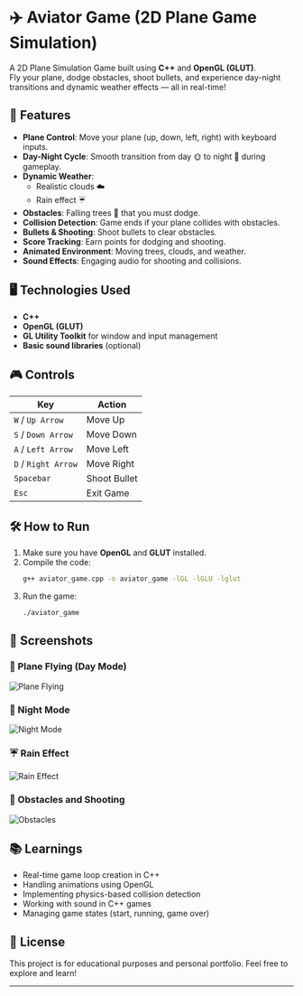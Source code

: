 # ✈️ Aviator Game (2D Plane Game Simulation)

A 2D Plane Simulation Game built using **C++** and **OpenGL (GLUT)**.  
Fly your plane, dodge obstacles, shoot bullets, and experience day-night transitions and dynamic weather effects — all in real-time!

## 🚀 Features
- **Plane Control**: Move your plane (up, down, left, right) with keyboard inputs.
- **Day-Night Cycle**: Smooth transition from day 🌞 to night 🌚 during gameplay.
- **Dynamic Weather**: 
  - Realistic clouds ☁️
  - Rain effect ☔
- **Obstacles**: Falling trees 🌳 that you must dodge.
- **Collision Detection**: Game ends if your plane collides with obstacles.
- **Bullets & Shooting**: Shoot bullets to clear obstacles.
- **Score Tracking**: Earn points for dodging and shooting.
- **Animated Environment**: Moving trees, clouds, and weather.
- **Sound Effects**: Engaging audio for shooting and collisions.

## 🖥️ Technologies Used
- **C++**
- **OpenGL (GLUT)**
- **GL Utility Toolkit** for window and input management
- **Basic sound libraries** (optional)

## 🎮 Controls
| Key        | Action              |
|------------|---------------------|
| `W` / `Up Arrow`    | Move Up            |
| `S` / `Down Arrow`  | Move Down          |
| `A` / `Left Arrow`  | Move Left          |
| `D` / `Right Arrow` | Move Right         |
| `Spacebar`          | Shoot Bullet       |
| `Esc`               | Exit Game          |

## 🛠️ How to Run
1. Make sure you have **OpenGL** and **GLUT** installed.
2. Compile the code:
    ```bash
    g++ aviator_game.cpp -o aviator_game -lGL -lGLU -lglut
    ```
3. Run the game:
    ```bash
    ./aviator_game
    ```

## 📸 Screenshots


### 🚀 Plane Flying (Day Mode)
![Plane Flying](screenshots/gameplay1.png)

### 🌚 Night Mode
![Night Mode](screenshots/night_mode.png)

### ☔ Rain Effect
![Rain Effect](screenshots/rain_effect.png)

### 🌳 Obstacles and Shooting
![Obstacles](screenshots/gameplay2.png)


## 📚 Learnings
- Real-time game loop creation in C++
- Handling animations using OpenGL
- Implementing physics-based collision detection
- Working with sound in C++ games
- Managing game states (start, running, game over)

## 📄 License
This project is for educational purposes and personal portfolio. Feel free to explore and learn!

---

